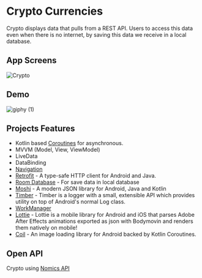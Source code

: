 
# Crypto Currencies
Crypto displays data that pulls from a REST API. Users to access this data even when there is no internet, by saving this data we receive in a local database.




## App Screens

![Crypto](https://user-images.githubusercontent.com/53945332/155842232-11180ef3-906f-4ab7-b5bf-90f05f824c5b.png)


  
## Demo

![giphy (1)](https://user-images.githubusercontent.com/53945332/155843184-ad8aacf6-6fa0-40cf-98a0-c32e934c739b.gif)


## Projects Features

- Kotlin based [Coroutines](https://github.com/Kotlin/kotlinx.coroutines) for asynchronous.
- MVVM (Model, View, ViewModel)
- LiveData
- DataBinding
- [Navigation](https://developer.android.com/guide/navigation) 
- [Retrofit](https://github.com/square/retrofit) - A type-safe HTTP client for Android and Java. 
- [Room Database](https://developer.android.com/training/data-storage/room) - For save data in local database
- [Moshi](https://github.com/square/moshi) - A modern JSON library for Android, Java and Kotlin
- [Timber](https://github.com/JakeWharton/timber) - Timber is a logger with a small, extensible API which provides utility on top of Android's normal Log class.
- [WorkManager](https://developer.android.com/topic/libraries/architecture/workmanager?gclsrc=ds&gclsrc=ds)
- [Lottie](https://github.com/airbnb/lottie-android) - Lottie is a mobile library for Android and iOS that parses Adobe After Effects animations exported as json with Bodymovin and renders them natively on mobile!
- [Coil](https://github.com/coil-kt/coil) - An image loading library for Android backed by Kotlin Coroutines.
## Open API

Crypto using [Nomics API](https://p.nomics.com/cryptocurrency-bitcoin-api)

